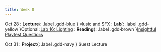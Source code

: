 ```yaml
---
title: Week 8
---
```


Oct 28
: **Lecture**{: .label .gdd-blue } Music and SFX
: **Lab**{: .label .gdd-yellow }Optional: [Lab 16: Lighting]
: **Reading**{: .label .gdd-brown }[Insightful Playtest Questions]

Oct 31
: **Project**{: .label .gdd-navy } Guest Lecture

[Lab 16: Lighting]: ./../pages/labs/lab16/lab16

[Insightful Playtest Questions]: https://www.gamedeveloper.com/business/10-insightful-playtest-questions  

[Milestone 1: MVP Playtest]: ../pages/projects/project3/project3

<!--[Music and SFX]: https://docs.google.com/presentation/d/1oXW0eMqDaVZNduOEO6z2An1qa1vvtlTfycD8GpSddHg/edit?usp=sharing
(NOT UPDATED)
-->